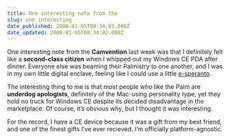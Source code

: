 ```yaml
---
title: One interesting note from the
slug: one_interesting
date_published: 2000-01-05T00:34:02.000Z
date_updated: 2000-01-05T00:34:02.000Z
---
```


One interesting note from the **Camvention** last week was that I definitely felt like a **second-class citizen** when I whipped out my Windows CE PDA after dinner. Everyone else was beaming their Palmistry to one another, and I was in my own little digital enclave, feeling like I could use a little [e-speranto](http://www.esperanto.net/info/index_en.html).

The interesting thing to me is that most people who like the Palm are **underdog apologists**, definitely of the Mac-using personality type, yet they hold no truck for Windows CE despite its decided disadvantage in the marketplace. Of course, it’s obvious why, but I thought it was interesting.

For the record, I have a CE device because it was a gift from my best friend, and one of the finest gifts I’ve ever recieved. I’m officially platform-agnostic.
